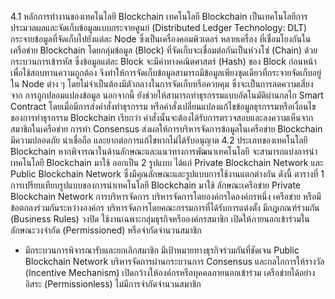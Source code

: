 4.1 หลักการทำงานของเทคโนโลยี Blockchain
เทคโนโลยี Blockchain เป็นเทคโนโลยีการประมวลผลและจัดเก็บข้อมูลแบบกระจายศูนย์
(Distributed Ledger Technology: DLT) กระจายข้อมูลที่จัดเก็บไปยังแต่ละ Node ซึ่งเป็นเครื่องคอมพิวเตอร์
หลายเครื่อง ที่เชื่อมโยงกันในเครือข่าย Blockchain โดยกลุ่มข้อมูล (Block) ที่จัดเก็บจะเชื่อมต่อกันเป็นห่วงโซ่
(Chain) ด้วยกระบวนการเข้ารหัส ซึ่งข้อมูลแต่ละ Block จะมีค่าทางคณิตศาสตร์ (Hash) ของ Block ก่อนหน้า
เพื่อใช้สอบทานความถูกต้อง จึงทำให้การจัดเก็บข้อมูลสามารถมีข้อมูลเพียงชุดเดียวที่กระจายจัดเก็บอยู่ใน
Node ต่าง ๆ โดยไม่จำเป็นต้องมีตัวกลางในการจัดเก็บหรือควบคุม ซึ่งจะเป็นการลดความเสี่ยงจาก
การถูกปลอมแปลงข้อมูล นอกจากนี้ ยังช่วยให้สามารถทำธุรกรรมแบบอัตโนมัติผ่านกลไก Smart Contract
โดยเมื่อมีการส่งคำสั่งทำธุรกรรม หรือคำสั่งเปลี่ยนแปลงแก้ไขข้อมูลธุรกรรมหรือเงื่อนไขของการทำธุรกรรม
Blockchain เรียกว่า
คำสั่งนั้นจะต้องได้รับการตรวจสอบและลงความเห็นจากสมาชิกในเครือข่าย
การทํา Consensus ส่งผลให้การบริหารจัดการข้อมูลในเครือข่าย Blockchain มีความปลอดภัย น่าเชื่อถือ
และยากต่อการแก้ไขหากไม่ได้รับอนุญาต
4.2 ประเภทของเทคโนโลยี Blockchain
หากพิจารณาในด้านลักษณะและแนวทางการพัฒนาเทคโนโลยี จะสามารถแบ่งการนำเทคโนโลยี
Blockchain มาใช้ ออกเป็น 2 รูปแบบ ได้แก่ Private Blockchain Network และ Public Blockchain
Network ซึ่งมีคุณลักษณะและรูปแบบการใช้งานแตกต่างกัน ดังนี้
ตารางที่ 1 การเปรียบเทียบรูปแบบของการนำเทคโนโลยี Blockchain มาใช้
ลักษณะเครือข่าย
Private Blockchain Network
การบริหารจัดการ บริหารจัดการโดยองค์กรใดองค์กรหนึ่ง
เครือข่าย
หรือมีข้อตกลงร่วมกันระหว่างองค์กร
บริหารจัดการโดยคณะกรรมการที่ได้รับการแต่งตั้ง
มีกฎเกณฑ์ร่วมกัน (Business Rules)
วงปิด ใช้งานเฉพาะกลุ่มธุรกิจหรือองค์กรสมาชิก
เปิดให้ภายนอกเข้าร่วมในลักษณะวงจำกัด
(Permissioned) หรือจำกัดจำนวนสมาชิก
- มีกระบวนการพิจารณารับและยกเลิกสมาชิก
มีเป้าหมายทางธุรกิจร่วมกันที่ชัดเจน
Public Blockchain Network
บริหารจัดการผ่านกระบวนการ Consensus
และกลไกการให้รางวัล (Incentive Mechanism)
เปิดกว้างให้องค์กรหรือบุคคลภายนอกเข้าร่วม
เครือข่ายได้อย่างอิสระ (Permissionless)
ไม่มีการจำกัดจำนวนสมาชิก
